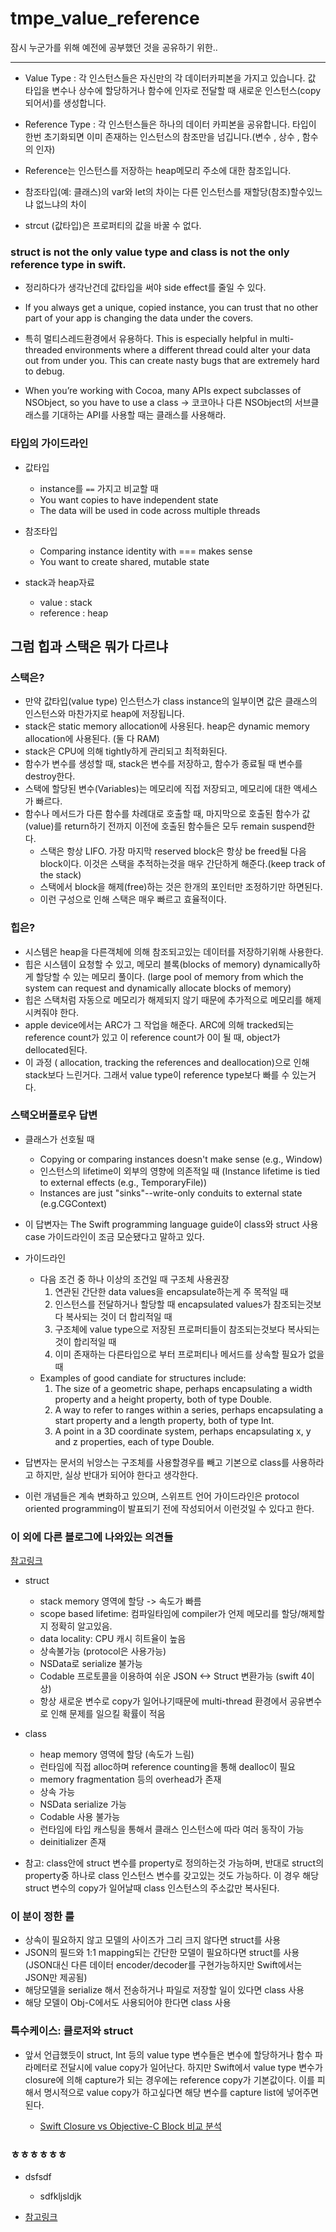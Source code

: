 # tmpe_value_reference
잠시 누군가를 위해 예전에 공부했던 것을 공유하기 위한..


----------

* Value Type : 각 인스턴스들은 자신만의 각 데이터카피본을 가지고 있습니다. 값 타입을 변수나 상수에 할당하거나 함수에 인자로 전달할 때 새로운 인스턴스(copy되어서)를 생성합니다.

* Reference Type : 각 인스턴스들은 하나의 데이터 카피본을 공유합니다. 타입이 한번 초기화되면 이미 존재하는 인스턴스의 참조만을 넘깁니다.(변수 , 상수 , 함수의 인자)

* Reference는 인스턴스를 저장하는 heap메모리 주소에 대한 참조입니다.

* 참조타입(예: 클래스)의 var와 let의 차이는 다른 인스턴스를 재할당(참조)할수있느냐 없느냐의 차이
* strcut (값타입)은 프로퍼티의 값을 바꿀 수 없다.


### struct is not the only value type and class is not the only reference type in swift.

* 정리하다가 생각난건데 값타입을 써야 side effect를 줄일 수 있다.
* If you always get a unique, copied instance, you can trust that no other part of your app is changing the data under the covers. 

* 특히 멀티스레드환경에서 유용하다. This is especially helpful in multi-threaded environments where a different thread could alter your data out from under you. This can create nasty bugs that are extremely hard to debug.

* When you’re working with Cocoa, many APIs expect subclasses of NSObject, so you have to use a class -> 코코아나 다른 NSObject의 서브클래스를 기대하는 API를 사용할 때는 클래스를 사용해라.

### 타입의 가이드라인

* 값타입
  - instance를 `==` 가지고 비교할 때
  - You want copies to have independent state
  - The data will be used in code across multiple threads
* 참조타입
  - Comparing instance identity with === makes sense
  - You want to create shared, mutable state

* stack과 heap자료
  - value : stack
  - reference : heap

## 그럼 힙과 스택은 뭐가 다르냐

### 스택은?

- 만약 값타입(value type) 인스턴스가 class instance의 일부이면 값은 클래스의 인스턴스와 마찬가지로 heap에 저장됩니다.
- stack은 static memory allocation에 사용된다. heap은 dynamic memory allocation에 사용된다. (둘 다 RAM)
- stack은 CPU에 의해 tightly하게 관리되고 최적화된다.
- 함수가 변수를 생성할 때, stack은 변수를 저장하고, 함수가 종료될 때 변수를 destroy한다.
- 스택에 할당된 변수(Variables)는 메모리에 직접 저장되고, 메모리에 대한 액세스가 빠르다. 
- 함수나 메서드가 다른 함수를 차례대로 호출할 때, 마지막으로 호출된 함수가 값(value)를 return하기 전까지 이전에 호출된 함수들은 모두 remain suspend한다.
  - 스택은 항상 LIFO. 가장 마지막 reserved block은 항상 be freed될 다음 block이다. 이것은 스택을 추적하는것을 매우 간단하게 해준다.(keep track of the stack)
  - 스택에서 block을 해제(free)하는 것은 한개의 포인터만 조정하기만 하면된다.
  - 이런 구성으로 인해 스택은 매우 빠르고 효율적이다.

### 힙은?

- 시스템은 heap을 다른객체에 의해 참조되고있는 데이터를 저장하기위해 사용한다.
- 힙은 시스템이 요청할 수 있고, 메모리 블록(blocks of memory) dynamically하게 할당할 수 있는 메모리 풀이다. (large pool of memory from which the system can request and dynamically allocate blocks of memory)
- 힙은 스택처럼 자동으로 메모리가 해제되지 않기 때문에 추가적으로 메모리를 해제시켜줘야 한다.
- apple device에서는 ARC가 그 작업을 해준다. ARC에 의해 tracked되는 reference count가 있고 이 reference count가 0이 될 때, object가 dellocated된다.
- 이 과정 ( allocation, tracking the references and deallocation)으로 인해 stack보다 느린거다. 그래서 value type이 reference type보다 빠를 수 있는거다.

### 스택오버플로우 답변

- 클래스가 선호될 때
  - Copying or comparing instances doesn't make sense (e.g., Window)
  - 인스턴스의 lifetime이 외부의 영향에 의존적일 때 (Instance lifetime is tied to external effects (e.g., TemporaryFile))
  - Instances are just "sinks"--write-only conduits to external state (e.g.CGContext)
- 이 답변자는 The Swift programming language guide이 class와 struct 사용 case 가이드라인이 조금 모순됐다고 말하고 있다.
- 가이드라인
  - 다음 조건 중 하나 이상의 조건일 때 구조체 사용권장
    1. 연관된 간단한 data values을 encapsulate하는게 주 목적일 때
    2. 인스턴스를 전달하거나 할당할 때 encapsulated values가 참조되는것보다 복사되는 것이 더 합리적일 때
    3. 구조체에 value type으로 저장된 프로퍼티들이 참조되는것보다 복사되는것이 합리적일 때
    4. 이미 존재하는 다른타입으로 부터 프로퍼티나 메서드를 상속할 필요가 없을 때
  - Examples of good candiate for structures include:
    1. The size of a geometric shape, perhaps encapsulating a width property and a height property, both of type Double.
    2. A way to refer to ranges within a series, perhaps encapsulating a start property and a length property, both of type Int.
    3. A point in a 3D coordinate system, perhaps encapsulating x, y and z properties, each of type Double.

- 답변자는 문서의 뉘앙스는 구조체를 사용할경우를 빼고 기본으로 class를 사용하라고 하지만, 실상 반대가 되어야 한다고 생각한다.
- 이런 개념들은 계속 변화하고 있으며, 스위프트 언어 가이드라인은 protocol oriented programming이 발표되기 전에 작성되어서 이런것일 수 있다고 한다.


### 이 외에 다른 블로그에 나와있는 의견들

[참고링크](https://www.letmecompile.com/swift-struct-vs-class-%EC%B0%A8%EC%9D%B4%EC%A0%90-%EB%B9%84%EA%B5%90-%EB%B6%84%EC%84%9D/)

* struct
  - stack memory 영역에 할당 -> 속도가 빠름
  - scope based lifetime: 컴파일타임에 compiler가 언제 메모리를 할당/해제할지 정확히 알고있음.
  - data locality: CPU 캐시 히트율이 높음
  - 상속불가능 (protocol은 사용가능)
  - NSData로 serialize 불가능
  - Codable 프로토콜을 이용하여 쉬운 JSON <-> Struct 변환가능 (swift 4이상)
  - 항상 새로운 변수로 copy가 일어나기때문에 multi-thread 환경에서 공유변수로 인해 문제를 일으킬 확률이 적음

* class
  - heap memory 영역에 할당 (속도가 느림)
  - 런타임에 직접 alloc하며 reference counting을 통해 dealloc이 필요
  - memory fragmentation 등의 overhead가 존재
  - 상속 가능
  - NSData serialize 가능
  - Codable 사용 불가능
  - 런타임에 타입 캐스팅을 통해서 클래스 인스턴스에 따라 여러 동작이 가능
  - deinitializer 존재

* 참고: class안에 struct 변수를 property로 정의하는것 가능하며, 반대로 struct의 property중 하나로 class 인스턴스 변수를 갖고있는 것도 가능하다. 이 경우 해당 struct 변수의 copy가 일어날때 class 인스턴스의 주소값만 복사된다.


### 이 분이 정한 룰

* 상속이 필요하지 않고 모델의 사이즈가 그리 크지 않다면 struct를 사용
* JSON의 필드와 1:1 mapping되는 간단한 모델이 필요하다면 struct를 사용 (JSON대신 다른 데이터 encoder/decoder를 구현가능하지만 Swift에서는 JSON만 제공됨)
* 해당모델을 serialize 해서 전송하거나 파일로 저장할 일이 있다면 class 사용
* 해당 모델이 Obj-C에서도 사용되어야 한다면 class 사용

### 특수케이스: 클로저와 struct

* 앞서 언급했듯이 struct, Int 등의 value type 변수들은 변수에 할당하거나 함수 파라메터로 전달시에 value copy가 일어난다. 하지만 Swift에서 value type 변수가 closure에 의해 capture가 되는 경우에는 reference copy가 기본값이다. 이를 피해서 명시적으로 value copy가 하고싶다면 해당 변수를 capture list에 넣어주면 된다.

  - [Swift Closure vs Objective-C Block 비교 분석](https://www.letmecompile.com/swift-closure-vs-objective-c-block/)

  

### ㅎㅎㅎㅎㅎㅎ

* dsfsdf
  - sdfkljsldjk

* [참고링크](https://www.naver.com/)
